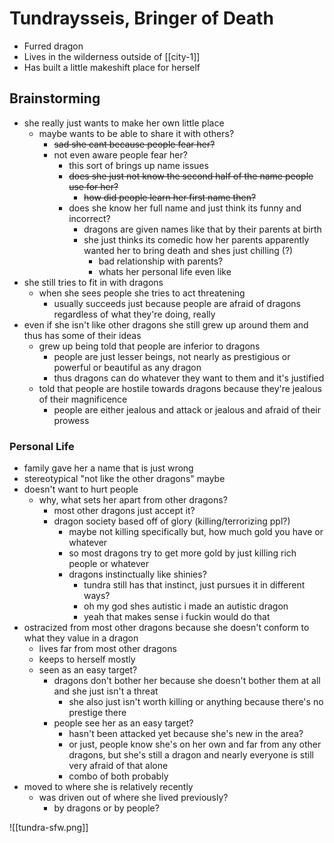 # Tundraysseis, Bringer of Death

- Furred dragon
- Lives in the wilderness outside of [[city-1]]
- Has built a little makeshift place for herself

## Brainstorming

- she really just wants to make her own little place
	- maybe wants to be able to share it with others?
		- ~~sad she cant because people fear her?~~
		- not even aware people fear her?
			- this sort of brings up name issues
			- ~~does she just not know the second half of the name people use for her?~~
				- ~~how did people learn her first name then?~~
			- does she know her full name and just think its funny and incorrect?
				- dragons are given names like that by their parents at birth
				- she just thinks its comedic how her parents apparently wanted her to bring death and shes just chilling (?)
					- bad relationship with parents?
					- whats her personal life even like
- she still tries to fit in with dragons
	- when she sees people she tries to act threatening
		- usually succeeds just because people are afraid of dragons regardless of what they're doing, really
- even if she isn't like other dragons she still grew up around them and thus has some of their ideas
	- grew up being told that people are inferior to dragons
		- people are just lesser beings, not nearly as prestigious or powerful or beautiful as any dragon
		- thus dragons can do whatever they want to them and it's justified
	- told that people are hostile towards dragons because they're jealous of their magnificence
		- people are either jealous and attack or jealous and afraid of their prowess

### Personal Life

- family gave her a name that is just wrong
- stereotypical "not like the other dragons" maybe
- doesn't want to hurt people
	- why, what sets her apart from other dragons?
		- most other dragons just accept it?
		- dragon society based off of glory (killing/terrorizing ppl?)
			- maybe not killing specifically but, how much gold you have or whatever
			- so most dragons try to get more gold by just killing rich people or whatever
			- dragons instinctually like shinies?
				- tundra still has that instinct, just pursues it in different ways?
				- oh my god shes autistic i made an autistic dragon
				- yeah that makes sense i fuckin would do that
- ostracized from most other dragons because she doesn't conform to what they value in a dragon
	- lives far from most other dragons
	- keeps to herself mostly
	- seen as an easy target?
		- dragons don't bother her because she doesn't bother them at all and she just isn't a threat
			- she also just isn't worth killing or anything because there's no prestige there
		- people see her as an easy target?
			- hasn't been attacked yet because she's new in the area?
			- or just, people know she's on her own and far from any other dragons, but she's still a dragon and nearly everyone is still very afraid of that alone
			- combo of both probably
- moved to where she is relatively recently
	- was driven out of where she lived previously?
		- by dragons or by people?

![[tundra-sfw.png]]